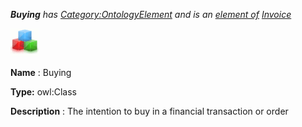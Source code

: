 ___Buying__ 
 has
 [Category:OntologyElement](../../Category/OntologyElement "Category:OntologyElement") 
 and is an
 [element of](../../Property/ElementOf "Property:ElementOf") 
[Invoice](../../Submissions/Invoice "Submissions:Invoice")_




  





[![Class](../public/images/thumb/2/27/Class.gif/45px-Class.gif)](../../Image/Class.gif "Class")


__Name__ 
 : Buying
 



__Type:__ 
 owl:Class
 



__Description__ 
 : The intention to buy in a financial transaction or order